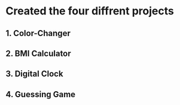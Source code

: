 # Created the four diffrent projects 

## 1. Color-Changer
## 2. BMI Calculator
## 3. Digital Clock
## 4. Guessing Game

